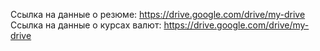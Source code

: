 Ссылка на данные о резюме: https://drive.google.com/drive/my-drive
Ссылка на данные о курсах валют: https://drive.google.com/drive/my-drive